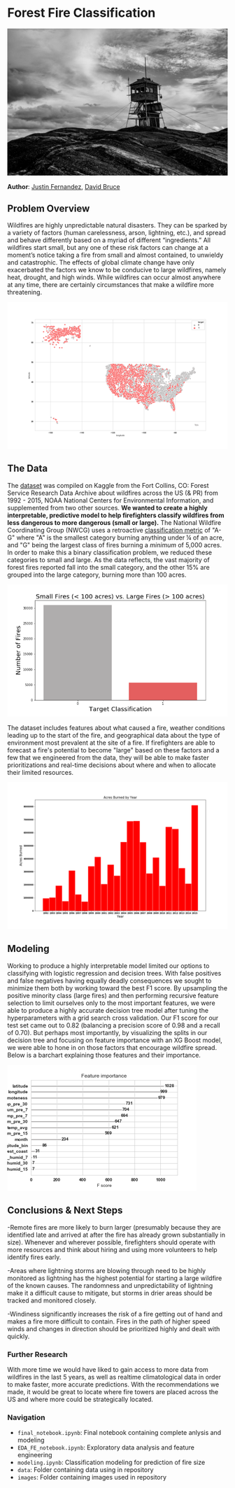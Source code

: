 # Forest Fire Classification

![img](./images/fire_tower.jpg)

**Author**: [Justin Fernandez](mailto:justin_miguel_fernandez@gmail.com), [David Bruce](mailto:david.bruce14@gmail.com)


## Problem Overview
Wildfires are highly unpredictable natural disasters. They can be sparked by a variety of factors (human carelessness, arson, lightning, etc.), and spread and behave differently based on a myriad of different “ingredients.” All wildfires start small, but any one of these risk factors can change at a moment’s notice taking a fire from small and almost contained, to unwieldy and catastrophic. The effects of global climate change have only exacerbated the factors we know to be conducive to large wildfires, namely heat, drought, and high winds. While wildfires can occur almost anywhere at any time, there are certainly circumstances that make a wildfire more threatening.

![img](./images/fire_map.png)

## The Data
The [dataset](https://www.kaggle.com/capcloudcoder/us-wildfire-data-plus-other-attributes) was compiled on Kaggle from the Fort Collins, CO: Forest Service Research Data Archive about wildfires across the US (& PR) from 1992 - 2015, NOAA National Centers for Environmental Information, and supplemented from two other sources. **We wanted to create a highly interpretable, predictive model to help firefighters classify wildfires from less dangerous to more dangerous (small or large).** The National Wildfire Coordinating Group (NWCG) uses a retroactive [classification metric](https://www.nwcg.gov/term/glossary/size-class-of-fire#:~:text=As%20to%20size%20of%20wildfire,one%2Dfourth%20acre%20or%20less%3B&text=Class%20F%20%2D%201%2C000%20acres%20or,G%20%2D%205%2C000%20acres%20or%20more) of "A-G" where "A" is the smallest category burning anything under ¼ of an acre, and "G" being the largest class of fires burning a *minimum* of 5,000 acres. In order to make this a binary classification problem, we reduced these categories to small and large. As the data reflects, the vast majority of forest fires reported fall into the small category, and the other 15% are grouped into the large category, burning more than 100 acres.

![img](./images/class_imbalance.png)


The dataset includes features about what caused a fire, weather conditions leading up to the start of the fire, and geographical data about the type of environment most prevalent at the site of a fire. If firefighters are able to forecast a fire's potential to become "large" based on these factors and a few that we engineered from the data, they will be able to make faster prioritizations and real-time decisions about where and when to allocate their limited resources.

![img](./images/acres_by_year.png)

## Modeling
Working to produce a highly interpretable model limited our options to classifying with logistic regression and decision trees. With false positives and false negatives having equally deadly consequences we sought to minimize them both by working toward the best F1 score. By upsampling the positive minority class (large fires) and then performing recursive feature selection to limit ourselves only to the most important features, we were able to produce a highly accurate decision tree model after tuning the hyperparameters with a grid search cross validation. Our F1 score for our test set came out to 0.82 (balancing a precision score of 0.98 and a recall of 0.70). But perhaps most importantly, by visualizing the splits in our decision tree and focusing on feature importance with an XG Boost model, we were able to hone in on those factors that encourage wildfire spread. Below is a barchart explaining those features and their importance.

![img](./images/feature_importance.png)

## Conclusions & Next Steps
-Remote fires are more likely to burn larger (presumably because they are identified late and arrived at after the fire has already grown substantially in size). Whenever and wherever possible, firefighters should operate with more resources and think about hiring and using more volunteers to help identify fires early.
	
-Areas where lightning storms are blowing through need to be highly monitored as lightning has the highest potential for starting a large wildfire of the known causes. The randomness and unpredictability of lightning make it a difficult cause to mitigate, but storms in drier areas should be tracked and monitored closely.
	
-Windiness significantly increases the risk of a fire getting out of hand and makes a fire more difficult to contain. Fires in the path of higher speed winds and changes in direction should be prioritized highly and dealt with quickly.

### Further Research
With more time we would have liked to gain access to more data from wildfires in the last 5 years, as well as realtime climatological data in order to make faster, more accurate predictions. With the recommendations we made, it would be great to locate where fire towers are placed across the US and where more could be strategically located.
 

### Navigation
- `final_notebook.ipynb`: Final notebook containing complete anlysis and modeling
- `EDA_FE_notebook.ipynb`: Exploratory data analysis and feature engineering
- `modeling.ipynb`: Classification modeling for prediction of fire size
- `data`: Folder containing data using in repository
- `images`: Folder containing images used in repository
